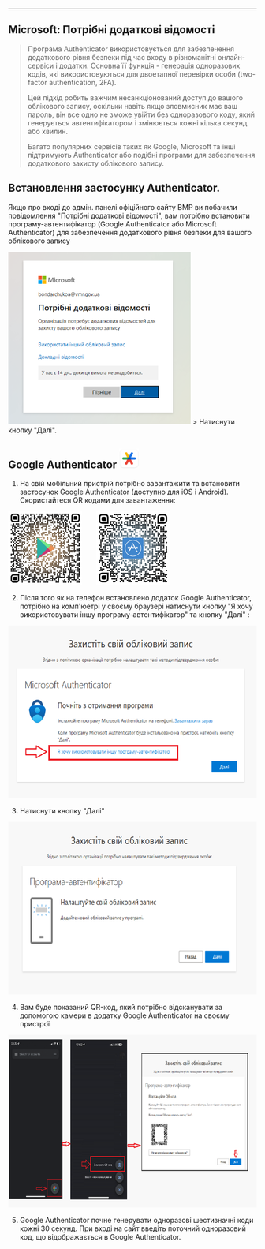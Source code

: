 ---

## Microsoft: Потрібні додаткові відомості

> Програма Authenticator використовується для забезпечення додаткового рівня безпеки під час входу в різноманітні онлайн-сервіси і додатки. Основна її функція - генерація одноразових кодів, які використовуються для двоетапної перевірки особи (two-factor authentication, 2FA).
> 
> Цей підхід робить важчим несанкціонований доступ до вашого облікового запису, оскільки навіть якщо зловмисник має ваш пароль, він все одно не зможе увійти без одноразового коду, який генерується автентифікатором і змінюється кожні кілька секунд або хвилин.
> 
> Багато популярних сервісів таких як Google, Microsoft та інші підтримують Authenticator або подібні програми для забезпечення додаткового захисту облікового запису.

## Встановлення застосунку Authenticator.

Якщо про вході до адмін. панелі офіційного сайту ВМР ви побачили повідомлення "Потрібні додаткові відомості", вам потрібно встановити програму-автентифікатор (Google Authenticator або Microsoft Authenticator) для забезпечення додаткового рівня безпеки для вашого облікового запису

<img src="https://raw.githubusercontent.com/vmr-gov-ua/docs/master/ContentEditors/assets/media/Authenticator%20(1).png" width="370" height="350">
>  Натиснути кнопку "Далі".

## Google Authenticator <img src="https://raw.githubusercontent.com/vmr-gov-ua/docs/master/ContentEditors/assets/media/Google-Play.png" alt="Google Play" width="40" height="40">

1. На свій мобільний пристрій потрібно завантажити та встановити застосунок Google Authenticator (доступно для iOS і Android). Скористайтеся QR кодами для завантаження:

<div>
  <img src="https://raw.githubusercontent.com/vmr-gov-ua/docs/master/ContentEditors/assets/media/qr-code%20(3).png" width="150" height="150">
  <span style="width: 20px; display: inline-block;"></span>
  <img src="https://raw.githubusercontent.com/vmr-gov-ua/docs/master/ContentEditors/assets/media/qr-code%20(2).png"  width="150" height="150">
</div>

2. Після того як на телефон встановлено додаток Google Authenticator, потрібно на комп'юетрі у своєму браузері натиснути кнопку "Я хочу використовувати іншу програму-автентифікатор" та кнопку "Далі" :
<img src="https://raw.githubusercontent.com/vmr-gov-ua/docs/master/ContentEditors/assets/media/Authenticator2.png" width="570" height="350">

3. Натиснути кнопку "Далі"
<img src="https://raw.githubusercontent.com/vmr-gov-ua/docs/master/ContentEditors/assets/media/Authenticator%207.png" width="570" height="350">

4. Вам буде показаний QR-код, який потрібно відсканувати за допомогою камери в додатку Google Authenticator на своєму пристрої
<img src="https://raw.githubusercontent.com/vmr-gov-ua/docs/master/ContentEditors/assets/media/Authenticator%20(8).png" width="700" height="350"> 

5. Google Authenticator почне генерувати одноразові шестизначні коди кожні 30 секунд. При вході на сайт введіть поточний одноразовий код, що відображається в Google Authenticator.

   
